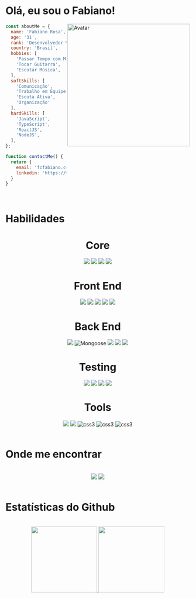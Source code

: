 <h1>Olá, eu sou o Fabiano!</h1>

<img src="https://avatars.githubusercontent.com/u/47621123?v=4" alt="Avatar"  align="right" width="335px"/>

```JavaScript
const aboutMe = {
  name: 'Fabiano Rosa',
  age: '31',
  rank: 'Desenvolvedor Web FullStack',
  country: 'Brasil',
  hobbies: [
    'Passar Tempo com Meu Filho',
    'Tocar Guitarra',
    'Escutar Música',
  ],
  softSkills: [
    'Comunicação',
    'Trabalho em Equipe',
    'Escuta Ativa',
    'Organização'
  ],
  hardSkills: [
    'JavaScript',
    'TypeScript',
    'ReactJS',
    'NodeJS',
  ],
};

function contactMe() {
  return {
    email: 'fcfabiano.cesar@gmail.com',
    linkedin: 'https://www.linkedin.com/in/fabianocesar/',
  }
}
```
<br>

<h1>Habilidades</h1>

<h1 align="center"> Core </h1>
<section align="center">
  <img src="https://img.shields.io/badge/JavaScript-F7DF1E?style=for-the-badge&logo=javascript&logoColor=black" />
  <img src="https://img.shields.io/badge/TypeScript-007ACC?style=for-the-badge&logo=typescript&logoColor=white" />
  <img src="https://img.shields.io/badge/Node.js-43853D?style=for-the-badge&logo=node.js&logoColor=white" />
  <img src="https://img.shields.io/badge/React-20232A?style=for-the-badge&logo=react&logoColor=61DAFB" />
</section>

<h1 align="center"> Front End </h1>
<section align="center">
  <img src="https://img.shields.io/badge/HTML5-E34F26?style=for-the-badge&logo=html5&logoColor=white" />
  <img src="https://img.shields.io/badge/CSS3-1572B6?style=for-the-badge&logo=css3&logoColor=white" />
  <img src="https://img.shields.io/badge/React_Router-CA4245?style=for-the-badge&logo=react-router&logoColor=white" />
  <img src="https://img.shields.io/badge/Redux-593D88?style=for-the-badge&logo=redux&logoColor=white" />
  <img src="https://img.shields.io/badge/tailwindcss-%2338B2AC.svg?style=for-the-badge&logo=tailwind-css&logoColor=white" />
</section>

<h1 align="center"> Back End </h1>
<section align="center">
  <img src="https://img.shields.io/badge/MongoDB-4EA94B?style=for-the-badge&logo=mongodb&logoColor=white" />
  <img src="https://user-images.githubusercontent.com/98183352/197245910-96b870c8-ef6a-4879-bfe2-4b4afb392fe0.png" alt="Mongoose" />
  <img src="https://img.shields.io/badge/MySQL-00000F?style=for-the-badge&logo=mysql&logoColor=white" />
  <img src="https://img.shields.io/badge/Express.js-404D59?style=for-the-badge" />
  <img src="https://img.shields.io/badge/ts--node-3178C6?style=for-the-badge&logo=ts-node&logoColor=white" />
</section>

<h1 align="center"> Testing </h1>
<section align="center">
  <img src="https://img.shields.io/badge/-TestingLibrary-%23E33332?style=for-the-badge&logo=testing-library&logoColor=white" />
  <img src="https://img.shields.io/badge/Jest-C21325?style=for-the-badge&logo=jest&logoColor=white" />
  <img src="https://img.shields.io/badge/Mocha-8D6748?style=for-the-badge&logo=Mocha&logoColor=white"/>
  <img src="https://img.shields.io/badge/chai-A30701?style=for-the-badge&logo=chai&logoColor=white" />
</section>

<h1 align="center"> Tools </h1>
<section align="center">
  <img src="https://img.shields.io/badge/Docker-2CA5E0?style=for-the-badge&logo=docker&logoColor=white" />
  <img src="https://img.shields.io/badge/Insomnia-5849be?style=for-the-badge&logo=Insomnia&logoColor=white"/>
  <img src="https://img.shields.io/badge/Trello-0052CC?style=for-the-badge&logo=trello&logoColor=white" alt="css3"/>
  <img src="https://img.shields.io/badge/git-%23F05033.svg?style=for-the-badge&logo=git&logoColor=white" alt="css3" />
  <img src="https://img.shields.io/badge/github-%23121011.svg?style=for-the-badge&logo=github&logoColor=white" alt="css3" />
</section>

<br>

<h1>Onde me encontrar</h1>

<br>

<section align="center"> 
  <a href="https://www.instagram.com/fabianocohen/" target="_blank"><img src="https://img.shields.io/badge/-Instagram-%23E4405F?style=for-the-badge&logo=instagram&logoColor=white" target="_blank"></a>
 	<a href="https://www.linkedin.com/in/fabianocesar/" target="_blank"><img src="https://img.shields.io/badge/-LinkedIn-%230077B5?style=for-the-badge&logo=linkedin&logoColor=white" target="_blank"></a> 
</section>

<br>

<h1>Estatísticas do Github</h1>

<br>

<div align="center">
  <a href="https://github.com/fcrfabiano">
  <img height="180em" src="https://github-readme-stats.vercel.app/api?username=fcrfabiano&show_icons=true&theme=radical&include_all_commits=true&count_private=true" />
  <img height="180em" src="https://github-readme-stats.vercel.app/api/top-langs/?username=fcrfabiano&layout=compact&langs_count=7&theme=radical" />
</div>
</div>

<br>
